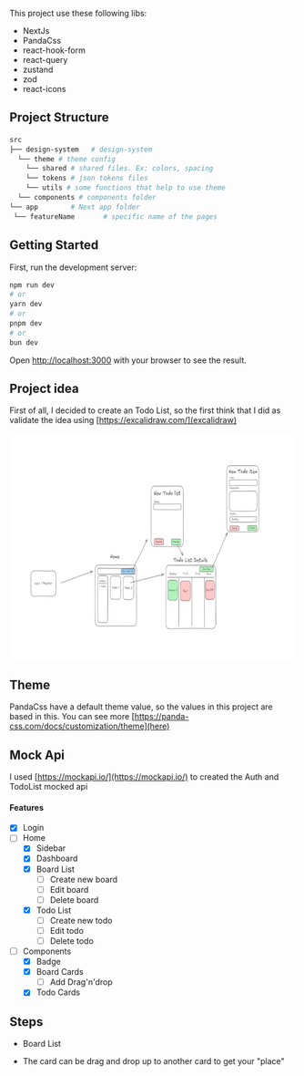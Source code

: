 This project use these following libs:

- NextJs
- PandaCss
- react-hook-form
- react-query
- zustand
- zod
- react-icons

## Project Structure

```sh
src
├── design-system   # design-system
  └── theme # theme config
    └── shared # shared files. Ex: colors, spacing
    └── tokens # json tokens files
    └── utils # some functions that help to use theme
  └── components # components folder
└── app        # Next app folder
 └── featureName       # specific name of the pages
```

## Getting Started

First, run the development server:

```bash
npm run dev
# or
yarn dev
# or
pnpm dev
# or
bun dev
```

Open [http://localhost:3000](http://localhost:3000) with your browser to see the result.

## Project idea

First of all, I decided to create an Todo List, so the first think that I did as validate the idea using [https://excalidraw.com/](excalidraw)

<div>
  <img align="center" alt="excalidraw mockup" height="400" width="600" src="https://github.com/viniarruda/todo-list/blob/main/public/excalidraw_mockup.jpeg">
</div>

## Theme

PandaCss have a default theme value, so the values in this project are based in this. You can see more [https://panda-css.com/docs/customization/theme](here)

## Mock Api

I used [https://mockapi.io/](https://mockapi.io/) to created the Auth and TodoList mocked api

#### Features

- [x] Login
- [ ] Home
  - [x] Sidebar
  - [x] Dashboard
  - [x] Board List
    - [ ] Create new board
    - [ ] Edit board
    - [ ] Delete board
  - [x] Todo List
    - [ ] Create new todo
    - [ ] Edit todo
    - [ ] Delete todo
- [ ] Components
  - [x] Badge
  - [x] Board Cards
    - [ ] Add Drag'n'drop
  - [x] Todo Cards

## Steps

- Board List

- The card can be drag and drop up to another card to get your "place"
